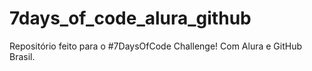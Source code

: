# 7days_of_code_alura_github
Repositório feito para o #7DaysOfCode Challenge! Com Alura e GitHub Brasil.

